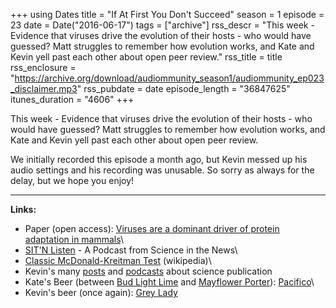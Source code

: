 +++
using Dates
title = "If At First You Don't Succeed"
season = 1
episode = 23
date = Date("2016-06-17")
tags = ["archive"]
rss_descr = "This week - Evidence that viruses drive the evolution of their hosts - who would have guessed? Matt struggles to remember how evolution works, and Kate and Kevin yell past each other about open peer review."
rss_title = title
rss_enclosure = "https://archive.org/download/audiommunity_season1/audiommunity_ep023_disclaimer.mp3"
rss_pubdate = date
episode_length = "36847625"
itunes_duration = "4606"
+++



This week - Evidence that viruses drive the evolution of their hosts - who would have guessed? Matt struggles to remember how evolution works, and Kate and Kevin yell past each other about open peer review.

We initially recorded this episode a month ago, but Kevin messed up his audio settings and his recording was unusable. So sorry as always for the delay, but we hope you enjoy!

---

**Links:**

- Paper (open access): [Viruses are a dominant driver of protein adaptation in mammals](https://elifesciences.org/content/5/e12469)\
- [SIT'N Listen](http://sitn.hms.harvard.edu/category/podcast/) - A Podcast from Science in the News\
- [Classic McDonald-Kreitman Test](https://en.wikipedia.org/wiki/McDonald%E2%80%93Kreitman_test) (wikipedia)\
- Kevin's many [posts](http://scienceblogs.com/webeasties/2012/02/21/the-future-of-science-pub/) and [podcasts](http://emmunity.org/audiommunity/2015/4/22/kevin-minisode-whats-the-value) about science publication
- Kate's Beer (between [Bud Light Lime](https://youtu.be/KjN2BFf-AXs?t=2m43s) and [Mayflower Porter](http://www.beeradvocate.com/beer/profile/16105/41839/)): [Pacifico](http://www.discoverpacifico.com/)\
- Kevin's beer (once again): [Grey Lady](http://ciscobrewers.com/beer/the-grey-lady)

